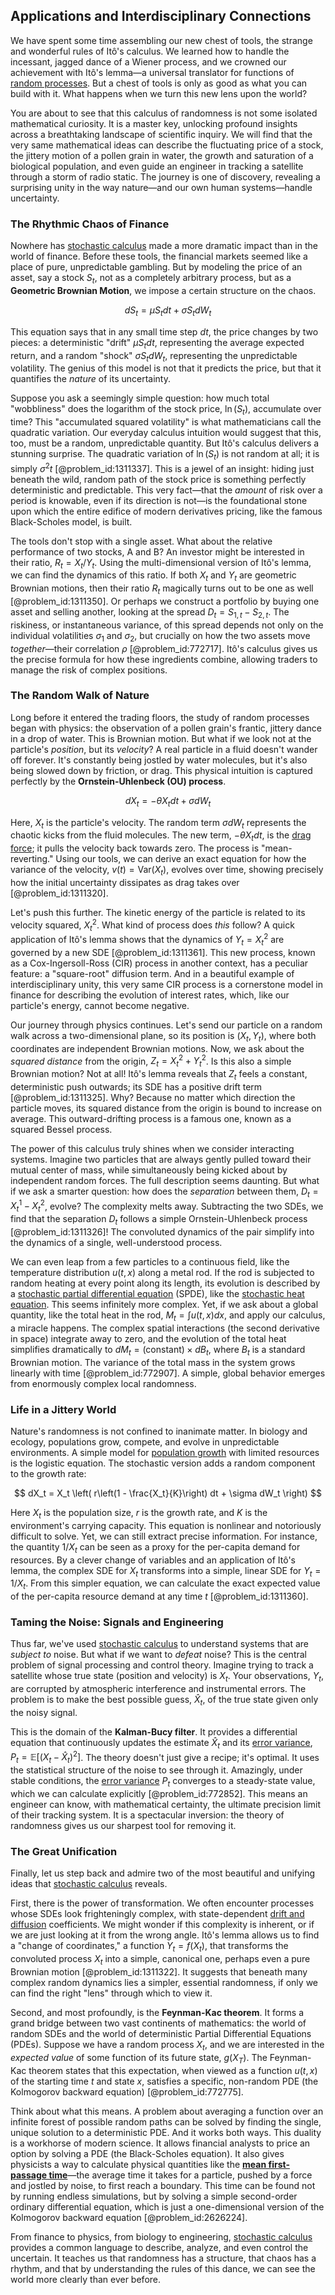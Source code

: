## Applications and Interdisciplinary Connections

We have spent some time assembling our new chest of tools, the strange and wonderful rules of Itô's calculus. We learned how to handle the incessant, jagged dance of a Wiener process, and we crowned our achievement with Itô's lemma—a universal translator for functions of [random processes](@article_id:267993). But a chest of tools is only as good as what you can build with it. What happens when we turn this new lens upon the world?

You are about to see that this calculus of randomness is not some isolated mathematical curiosity. It is a master key, unlocking profound insights across a breathtaking landscape of scientific inquiry. We will find that the very same mathematical ideas can describe the fluctuating price of a stock, the jittery motion of a pollen grain in water, the growth and saturation of a biological population, and even guide an engineer in tracking a satellite through a storm of radio static. The journey is one of discovery, revealing a surprising unity in the way nature—and our own human systems—handle uncertainty.

### The Rhythmic Chaos of Finance

Nowhere has [stochastic calculus](@article_id:143370) made a more dramatic impact than in the world of finance. Before these tools, the financial markets seemed like a place of pure, unpredictable gambling. But by modeling the price of an asset, say a stock $S_t$, not as a completely arbitrary process, but as a **Geometric Brownian Motion**, we impose a certain structure on the chaos.

$$
dS_t = \mu S_t dt + \sigma S_t dW_t
$$

This equation says that in any small time step $dt$, the price changes by two pieces: a deterministic "drift" $\mu S_t dt$, representing the average expected return, and a random "shock" $\sigma S_t dW_t$, representing the unpredictable volatility. The genius of this model is not that it predicts the price, but that it quantifies the *nature* of its uncertainty.

Suppose you ask a seemingly simple question: how much total "wobbliness" does the logarithm of the stock price, $\ln(S_t)$, accumulate over time? This "accumulated squared volatility" is what mathematicians call the quadratic variation. Our everyday calculus intuition would suggest that this, too, must be a random, unpredictable quantity. But Itô's calculus delivers a stunning surprise. The quadratic variation of $\ln(S_t)$ is not random at all; it is simply $\sigma^2 t$ [@problem_id:1311337]. This is a jewel of an insight: hiding just beneath the wild, random path of the stock price is something perfectly deterministic and predictable. This very fact—that the *amount* of risk over a period is knowable, even if its direction is not—is the foundational stone upon which the entire edifice of modern derivatives pricing, like the famous Black-Scholes model, is built.

The tools don't stop with a single asset. What about the relative performance of two stocks, A and B? An investor might be interested in their ratio, $R_t = X_t / Y_t$. Using the multi-dimensional version of Itô's lemma, we can find the dynamics of this ratio. If both $X_t$ and $Y_t$ are geometric Brownian motions, then their ratio $R_t$ magically turns out to be one as well [@problem_id:1311350]. Or perhaps we construct a portfolio by buying one asset and selling another, looking at the spread $D_t = S_{1,t} - S_{2,t}$. The riskiness, or instantaneous variance, of this spread depends not only on the individual volatilities $\sigma_1$ and $\sigma_2$, but crucially on how the two assets move *together*—their correlation $\rho$ [@problem_id:772717]. Itô's calculus gives us the precise formula for how these ingredients combine, allowing traders to manage the risk of complex positions.

### The Random Walk of Nature

Long before it entered the trading floors, the study of random processes began with physics: the observation of a pollen grain's frantic, jittery dance in a drop of water. This is Brownian motion. But what if we look not at the particle's *position*, but its *velocity*? A real particle in a fluid doesn't wander off forever. It's constantly being jostled by water molecules, but it's also being slowed down by friction, or drag. This physical intuition is captured perfectly by the **Ornstein-Uhlenbeck (OU) process**.

$$
dX_t = -\theta X_t dt + \sigma dW_t
$$

Here, $X_t$ is the particle's velocity. The random term $\sigma dW_t$ represents the chaotic kicks from the fluid molecules. The new term, $-\theta X_t dt$, is the [drag force](@article_id:275630); it pulls the velocity back towards zero. The process is "mean-reverting." Using our tools, we can derive an exact equation for how the variance of the velocity, $v(t) = \text{Var}(X_t)$, evolves over time, showing precisely how the initial uncertainty dissipates as drag takes over [@problem_id:1311320].

Let's push this further. The kinetic energy of the particle is related to its velocity squared, $X_t^2$. What kind of process does *this* follow? A quick application of Itô's lemma shows that the dynamics of $Y_t = X_t^2$ are governed by a new SDE [@problem_id:1311361]. This new process, known as a Cox-Ingersoll-Ross (CIR) process in another context, has a peculiar feature: a "square-root" diffusion term. And in a beautiful example of interdisciplinary unity, this very same CIR process is a cornerstone model in finance for describing the evolution of interest rates, which, like our particle's energy, cannot become negative.

Our journey through physics continues. Let's send our particle on a random walk across a two-dimensional plane, so its position is $(X_t, Y_t)$, where both coordinates are independent Brownian motions. Now, we ask about the *squared distance* from the origin, $Z_t = X_t^2 + Y_t^2$. Is this also a simple Brownian motion? Not at all! Itô's lemma reveals that $Z_t$ feels a constant, deterministic push outwards; its SDE has a positive drift term [@problem_id:1311325]. Why? Because no matter which direction the particle moves, its squared distance from the origin is bound to increase on average. This outward-drifting process is a famous one, known as a squared Bessel process.

The power of this calculus truly shines when we consider interacting systems. Imagine two particles that are always gently pulled toward their mutual center of mass, while simultaneously being kicked about by independent random forces. The full description seems daunting. But what if we ask a smarter question: how does the *separation* between them, $D_t = X_t^1 - X_t^2$, evolve? The complexity melts away. Subtracting the two SDEs, we find that the separation $D_t$ follows a simple Ornstein-Uhlenbeck process [@problem_id:1311326]! The convoluted dynamics of the pair simplify into the dynamics of a single, well-understood process.

We can even leap from a few particles to a continuous field, like the temperature distribution $u(t,x)$ along a metal rod. If the rod is subjected to random heating at every point along its length, its evolution is described by a [stochastic partial differential equation](@article_id:187951) (SPDE), like the [stochastic heat equation](@article_id:163298). This seems infinitely more complex. Yet, if we ask about a global quantity, like the total heat in the rod, $M_t = \int u(t,x) dx$, and apply our calculus, a miracle happens. The complex spatial interactions (the second derivative in space) integrate away to zero, and the evolution of the total heat simplifies dramatically to $dM_t = (\text{constant}) \times dB_t$, where $B_t$ is a standard Brownian motion. The variance of the total mass in the system grows linearly with time [@problem_id:772907]. A simple, global behavior emerges from enormously complex local randomness.

### Life in a Jittery World

Nature's randomness is not confined to inanimate matter. In biology and ecology, populations grow, compete, and evolve in unpredictable environments. A simple model for [population growth](@article_id:138617) with limited resources is the logistic equation. The stochastic version adds a random component to the growth rate:

$$
dX_t = X_t \left( r\left(1 - \frac{X_t}{K}\right) dt + \sigma dW_t \right)
$$

Here $X_t$ is the population size, $r$ is the growth rate, and $K$ is the environment's carrying capacity. This equation is nonlinear and notoriously difficult to solve. Yet, we can still extract precise information. For instance, the quantity $1/X_t$ can be seen as a proxy for the per-capita demand for resources. By a clever change of variables and an application of Itô's lemma, the complex SDE for $X_t$ transforms into a simple, linear SDE for $Y_t = 1/X_t$. From this simpler equation, we can calculate the exact expected value of the per-capita resource demand at any time $t$ [@problem_id:1311360].

### Taming the Noise: Signals and Engineering

Thus far, we've used [stochastic calculus](@article_id:143370) to understand systems that are *subject to* noise. But what if we want to *defeat* noise? This is the central problem of signal processing and control theory. Imagine trying to track a satellite whose true state (position and velocity) is $X_t$. Your observations, $Y_t$, are corrupted by atmospheric interference and instrumental errors. The problem is to make the best possible guess, $\hat{X}_t$, of the true state given only the noisy signal.

This is the domain of the **Kalman-Bucy filter**. It provides a differential equation that continuously updates the estimate $\hat{X}_t$ and its [error variance](@article_id:635547), $P_t = \mathbb{E}[(X_t - \hat{X}_t)^2]$. The theory doesn't just give a recipe; it's optimal. It uses the statistical structure of the noise to see through it. Amazingly, under stable conditions, the [error variance](@article_id:635547) $P_t$ converges to a steady-state value, which we can calculate explicitly [@problem_id:772852]. This means an engineer can know, with mathematical certainty, the ultimate precision limit of their tracking system. It is a spectacular inversion: the theory of randomness gives us our sharpest tool for removing it.

### The Great Unification

Finally, let us step back and admire two of the most beautiful and unifying ideas that [stochastic calculus](@article_id:143370) reveals.

First, there is the power of transformation. We often encounter processes whose SDEs look frighteningly complex, with state-dependent [drift and diffusion](@article_id:148322) coefficients. We might wonder if this complexity is inherent, or if we are just looking at it from the wrong angle. Itô's lemma allows us to find a "change of coordinates," a function $Y_t = f(X_t)$, that transforms the convoluted process $X_t$ into a simple, canonical one, perhaps even a pure Brownian motion [@problem_id:1311322]. It suggests that beneath many complex random dynamics lies a simpler, essential randomness, if only we can find the right "lens" through which to view it.

Second, and most profoundly, is the **Feynman-Kac theorem**. It forms a grand bridge between two vast continents of mathematics: the world of random SDEs and the world of deterministic Partial Differential Equations (PDEs). Suppose we have a random process $X_t$, and we are interested in the *expected value* of some function of its future state, $g(X_T)$. The Feynman-Kac theorem states that this expectation, when viewed as a function $u(t,x)$ of the starting time $t$ and state $x$, satisfies a specific, non-random PDE (the Kolmogorov backward equation) [@problem_id:772775].

Think about what this means. A problem about averaging a function over an infinite forest of possible random paths can be solved by finding the single, unique solution to a deterministic PDE. And it works both ways. This duality is a workhorse of modern science. It allows financial analysts to price an option by solving a PDE (the Black-Scholes equation). It also gives physicists a way to calculate physical quantities like the **[mean first-passage time](@article_id:200666)**—the average time it takes for a particle, pushed by a force and jostled by noise, to first reach a boundary. This time can be found not by running endless simulations, but by solving a simple second-order ordinary differential equation, which is just a one-dimensional version of the Kolmogorov backward equation [@problem_id:2626224].

From finance to physics, from biology to engineering, [stochastic calculus](@article_id:143370) provides a common language to describe, analyze, and even control the uncertain. It teaches us that randomness has a structure, that chaos has a rhythm, and that by understanding the rules of this dance, we can see the world more clearly than ever before.